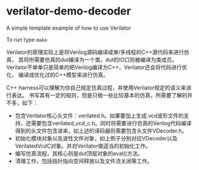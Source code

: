 # verilator-demo-decoder
A simple template example of how to use Verilator

To run type `make`

Verilator的原理实际上是将Verilog源码编译成单/多线程的C++源代码来进行仿真，
其将所需要仿真的dut编译为一个类，dut的IO口则被编译为类成员。
Verilator不单单只是简单的把Verilog编译为C++，Verilator还会将代码进行优化，
编译成优化过的C++模型来进行仿真。

C++ harness可以理解为你自己规定仿真过程，并使用Verilator规定的语义来进行表达。
书写其有一定的规则，但是只做一些比较基本的仿真，所需要了解的并不多，如下：

  * 包含Verilator核心头文件：verilated.h。如果要加上生成.vcd波形文件的支持，还需要包含verilated_vcd_c.h。同时将需要进行仿真的Verilog代码编译得到的头文件包含进来，如上述的译码器则需要包含头文件VDecoder.h。
  * 初始化模块对象以及波性文件对象，如上例子分别对应VDecoder以及VerilatedVcdC对象。并对Verilator做适当的初始化工作。
  * 编写仿真流程，其核心则是dut顶层对象的eval()方法。
  * 清理工作，包括指针指向空间释放以及文件流关闭等工作。


